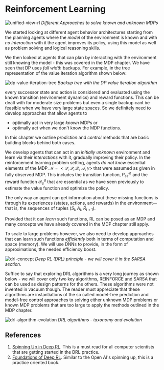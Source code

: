 # Reinforcement Learning

![unified-view-rl](images/unified-view-rl.png)
*Different Approaches to solve known and unknown MDPs*

We started looking at different agent behavior architectures starting from the planning agents where the _model_ of the environment is known and with _no interaction_ with it the agent improves its policy, using this model as well as problem solving and logical reasoning skills. 

We then looked at agents that can plan by interacting with the environment still knowing the model - this was covered in the MDP chapter.  We have seen that DP uses _full width_ backups.  For example, in the tree representation of the value iteration algorithm shown below: 

![dp-value-iteration-tree](images/dp-value-iteration-tree.png)
_Backup tree with the DP value iteration algorithm_

every successor state and action is considered and evaluated using the known transition (environment dynamics) and reward functions. This can be dealt with for moderate size problems but even a single backup cant be feasible when we have very large state spaces. So we definitely need to develop approaches that allow agents to 

* optimally act in very large _known_ MDPs or 
* optimally act when we don't know the MDP functions. 

In this chapter we outline _prediction_ and _control_ methods that are basic building blocks behind both cases. 

We develop agents that can act in an _initially unknown_ environment and learn via their _interactions_ with it, gradually improving their policy. In the reinforcement learning problem setting, agents _do not know_ essential elements of the MDP $\mathcal M = <\mathcal S, \mathcal P, \mathcal R, \mathcal A, \gamma>$ that were assumed as given in fully observed MDP. This includes the transition function, $P^a_{ss^\prime}$ and the reward function $\mathcal R_s^a$ that are essential as we have seen previously to estimate the value function and optimize the policy. 

The only way an agent can get information about these missing functions is through its experiences (states, actions, and rewards) in the environment—that is, the sequences of tuples ($S_t, A_t, R_{t+1}$).  

Provided that it can _learn_ such functions, RL can be posed as an MDP and many concepts we have already covered in the MDP chapter still apply. 
 
To scale to large problems however, we also need to develop approaches that can learn such functions _efficiently_ both in terms of computation and space (memory). We will use DNNs to provide, in the form of approximations, the needed efficiency boost. 

![drl-concept](images/drl-concept.png)
*Deep RL (DRL) principle - we will cover it in the SARSA section.*

Suffice to say that exploring DRL algorithms is a very long journey as shown below - we will cover only two key algorithms, REINFORCE and SARSA that can be used as design patterns for the others. These algorithms were not invented in vacuum though. The reader must appreciate that these algorithms are instantiations of the so called model-free prediction and model-free control approaches to solving either unknown MDP problems or known MDP problems that are too large to apply the methods outlined in the MDP chapter. 

![drl-algorithm-evolution](images/drl-algorithm-evolution.png)
*DRL algorithms - taxonomy and evolution*



## References

1. [Spinning Up in Deep RL](https://spinningup.openai.com/en/latest/). This is a must read for all computer scientists that are getting started in the DRL practice. 
2. [Foundations of Deep RL](https://www.amazon.com/Deep-Reinforcement-Learning-Python-Hands/dp/0135172381). Similar to the Open AI's spinning up, this is a practice oriented book. 
